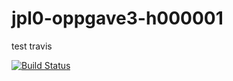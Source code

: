 # jpl0-oppgave3-h000001
test travis

[![Build Status](https://travis-ci.org/dat100hib/jpl0-oppgave3-h000001.svg?branch=master)](https://travis-ci.org/dat100hib/jpl0-oppgave3-h000001)
